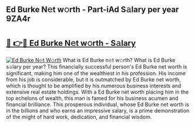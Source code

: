 ## Ed Burke N𝚎t w𝚘rth - Part-iAd S𝚊lary per year 9ZA4r

# <h2><a href="http://gc1huu.nevu.top/?p=Ed+Burke">🔗 👉🔴 Ed Burke N𝚎t w𝚘rth - S𝚊lary</a></h2>

[![Ed Burke N𝚎t W𝚘rth](https://i.imgur.com/Oavwk0R.jpeg)](http://gc1huu.nevu.top/?p=Ed+Burke)
What is Ed Burke n𝚎t w𝚘rth? What is Ed Burke s𝚊lary per year?
This financially successful person's Ed Burke net worth is significant, making him one of the wealthiest in his profession. His income from his job is considerable, but it is outmatched by Ed Burke net worth, which is thought to be amplified by his numerous business interests and extensive real estate holdings. With a Ed Burke net worth placing him in the top echelons of wealth, this man is famed for his business acumen and financial brilliance. This prosperous individual, whose Ed Burke net worth is in the billions and who earns an impressive salary, is a prime demonstration of the might of hard work, dedication, and financial wisdom.
